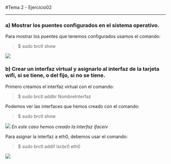 #Tema 2 - Ejercicio02
- - -
### a) **Mostrar los puentes configurados en el sistema operativo.**

Para mostrar los puentes que tenemos configurados usamos el comando:

> $ sudo brctl show 

![](../images/t2ej2-1)

### b) **Crear un interfaz virtual y asignarlo al interfaz de la tarjeta wifi, si se tiene, o del fijo, si no se tiene.**

Primero creamos el interfaz virtual con el comando:

> $ sudo brctl addbr NombreInterfaz

Podemos ver las interfaces que hemos creado con el comando:

> $ sudo brctl show 

![](../images/t2ej2-2)
*En este caso hemos creado la interfaz ifaceiv*

Para asignar la interfaz a eth0, debemos usar el comando:

> $ sudo brctl addif lxcbr0 eth0

![](../images/t2ej2-3)
